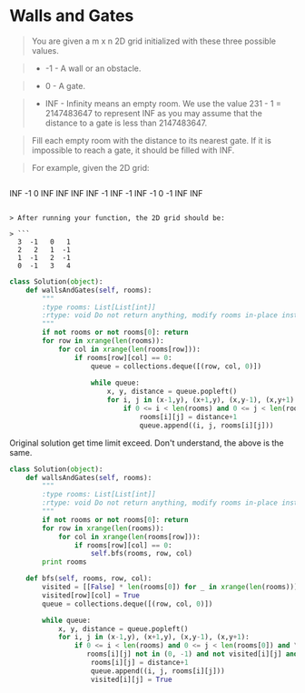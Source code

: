 # Walls and Gates

> You are given a m x n 2D grid initialized with these three possible values.

> * -1 - A wall or an obstacle.

> * 0 - A gate.

> * INF - Infinity means an empty room. We use the value 231 - 1 = 2147483647 to represent INF as you may assume that the distance to a gate is less than 2147483647.

> Fill each empty room with the distance to its nearest gate. If it is impossible to reach a gate, it should be filled with INF.

> For example, given the 2D grid:

> ```
INF  -1  0  INF
INF INF INF  -1
INF  -1 INF  -1
  0  -1 INF INF
```

> After running your function, the 2D grid should be:

> ```
  3  -1   0   1
  2   2   1  -1
  1  -1   2  -1
  0  -1   3   4
```

```Python
class Solution(object):
    def wallsAndGates(self, rooms):
        """
        :type rooms: List[List[int]]
        :rtype: void Do not return anything, modify rooms in-place instead.
        """
        if not rooms or not rooms[0]: return
        for row in xrange(len(rooms)):
            for col in xrange(len(rooms[row])):
                if rooms[row][col] == 0:
                    queue = collections.deque([(row, col, 0)])
                    
                    while queue:
                        x, y, distance = queue.popleft()
                        for i, j in (x-1,y), (x+1,y), (x,y-1), (x,y+1):
                            if 0 <= i < len(rooms) and 0 <= j < len(rooms[0]) and rooms[i][j] not in (0, -1) and rooms[i][j] > distance+1:
                                rooms[i][j] = distance+1
                                queue.append((i, j, rooms[i][j]))
```

Original solution get time limit exceed. Don't understand, the above is the same.

```Python
class Solution(object):
    def wallsAndGates(self, rooms):
        """
        :type rooms: List[List[int]]
        :rtype: void Do not return anything, modify rooms in-place instead.
        """
        if not rooms or not rooms[0]: return
        for row in xrange(len(rooms)):
            for col in xrange(len(rooms[row])):
                if rooms[row][col] == 0:
                    self.bfs(rooms, row, col)
        print rooms

    def bfs(self, rooms, row, col):
        visited = [[False] * len(rooms[0]) for _ in xrange(len(rooms))]
        visited[row][col] = True
        queue = collections.deque([(row, col, 0)])

        while queue:
            x, y, distance = queue.popleft()
            for i, j in (x-1,y), (x+1,y), (x,y-1), (x,y+1):
                if 0 <= i < len(rooms) and 0 <= j < len(rooms[0]) and \
                   rooms[i][j] not in (0, -1) and not visited[i][j] and rooms[i][j] > distance+1:
                    rooms[i][j] = distance+1
                    queue.append((i, j, rooms[i][j]))
                    visited[i][j] = True
```
